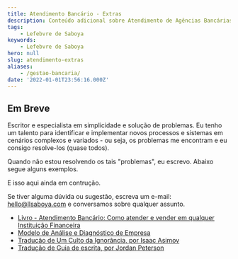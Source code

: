 ```yaml
---
title: Atendimento Bancário - Extras
description: Conteúdo adicional sobre Atendimento de Agências Bancárias.
tags:
    - Lefebvre de Saboya
keywords:
    - Lefebvre de Saboya
hero: null
slug: atendimento-extras
aliases:
    - /gestao-bancaria/
date: '2022-01-01T23:56:16.000Z'
---
```


## Em Breve


Escritor e especialista em simplicidade e solução de problemas. Eu tenho um talento para identificar e implementar novos processos e sistemas em cenários complexos e variados - ou seja, os problemas me encontram e eu consigo resolve-los (quase todos).

Quando não estou resolvendo os tais "problemas", eu escrevo. Abaixo segue alguns exemplos. 

E isso aqui ainda em contrução.

Se tiver alguma dúvida ou sugestão, escreva um e-mail: [hello@llsaboya.com](mailto:hello@llsaboya.com) e conversamos sobre qualquer assunto.

- [Livro - Atendimento Bancário: Como atender e vender em qualquer Instituição Financeira](/atendimento-bancario-lefebvre-saboya/)
- [Modelo de Análise e Diagnóstico de Empresa](/diagnostico-analise-empresa-made/)
- [Tradução de Um Culto da Ignorância, por Isaac Asimov](/um-culto-a-ignorancia-isaac-asimov/)
- [Tradução de Guia de escrita, por Jordan Peterson](/writing-guite-jordan-peterson/)
